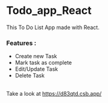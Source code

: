 # Todo_app_React

This To Do List App made with React.
### Features :
- Create new Task
- Mark task as complete
- Edit/Update Task
- Delete Task

<br/>
Take a look at <a href="https://d83qtd.csb.app/">https://d83qtd.csb.app/</a>
